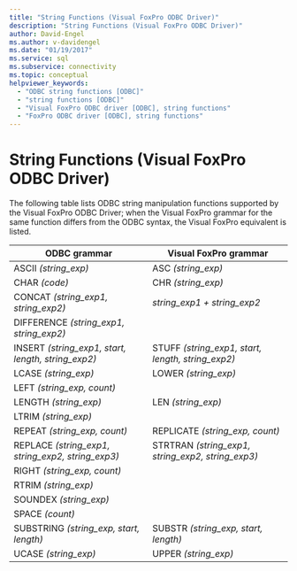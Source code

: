 ```yaml
---
title: "String Functions (Visual FoxPro ODBC Driver)"
description: "String Functions (Visual FoxPro ODBC Driver)"
author: David-Engel
ms.author: v-davidengel
ms.date: "01/19/2017"
ms.service: sql
ms.subservice: connectivity
ms.topic: conceptual
helpviewer_keywords:
  - "ODBC string functions [ODBC]"
  - "string functions [ODBC]"
  - "Visual FoxPro ODBC driver [ODBC], string functions"
  - "FoxPro ODBC driver [ODBC], string functions"
---
```

# String Functions (Visual FoxPro ODBC Driver)
The following table lists ODBC string manipulation functions supported by the Visual FoxPro ODBC Driver; when the Visual FoxPro grammar for the same function differs from the ODBC syntax, the Visual FoxPro equivalent is listed.  
  
|ODBC grammar|Visual FoxPro grammar|  
|------------------|---------------------------|  
|ASCII *(string_exp)*|ASC *(string_exp)*|  
|CHAR *(code)*|CHR *(string_exp)*|  
|CONCAT *(string_exp1, string_exp2)*|*string_exp1 + string_exp2*|  
|DIFFERENCE *(string_exp1, string_exp2)*||  
|INSERT *(string_exp1, start, length, string_exp2)*|STUFF *(string_exp1, start, length, string_exp2)*|  
|LCASE *(string_exp)*|LOWER *(string_exp)*|  
|LEFT *(string_exp, count)*||  
|LENGTH *(string_exp)*|LEN *(string_exp)*|  
|LTRIM *(string_exp)*||  
|REPEAT *(string_exp, count)*|REPLICATE *(string_exp, count)*|  
|REPLACE *(string_exp1, string_exp2, string_exp3)*|STRTRAN *(string_exp1, string_exp2, string_exp3)*|  
|RIGHT *(string_exp, count)*||  
|RTRIM *(string_exp)*||  
|SOUNDEX *(string_exp)*||  
|SPACE *(count)*||  
|SUBSTRING *(string_exp, start, length)*|SUBSTR *(string_exp, start, length)*|  
|UCASE *(string_exp)*|UPPER *(string_exp)*|
